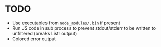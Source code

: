 # TODO

- Use executables from `node_modules/.bin` if present
- Run JS code in sub process to prevent stdout/stderr to be written to unfiltered (breaks Listr output)
- Colored error output
